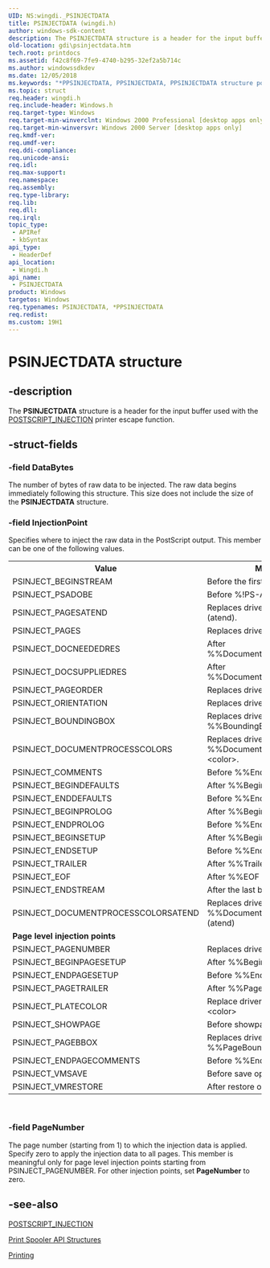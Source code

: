 ```yaml
---
UID: NS:wingdi._PSINJECTDATA
title: PSINJECTDATA (wingdi.h)
author: windows-sdk-content
description: The PSINJECTDATA structure is a header for the input buffer used with the POSTSCRIPT_INJECTION printer escape function.
old-location: gdi\psinjectdata.htm
tech.root: printdocs
ms.assetid: f42c8f69-7fe9-4740-b295-32ef2a5b714c
ms.author: windowssdkdev
ms.date: 12/05/2018
ms.keywords: "*PPSINJECTDATA, PPSINJECTDATA, PPSINJECTDATA structure pointer [Windows GDI], PSINJECTDATA, PSINJECTDATA structure [Windows GDI], _win32_PSINJECTDATA_str, gdi.psinjectdata, wingdi/PPSINJECTDATA, wingdi/PSINJECTDATA"
ms.topic: struct
req.header: wingdi.h
req.include-header: Windows.h
req.target-type: Windows
req.target-min-winverclnt: Windows 2000 Professional [desktop apps only]
req.target-min-winversvr: Windows 2000 Server [desktop apps only]
req.kmdf-ver: 
req.umdf-ver: 
req.ddi-compliance: 
req.unicode-ansi: 
req.idl: 
req.max-support: 
req.namespace: 
req.assembly: 
req.type-library: 
req.lib: 
req.dll: 
req.irql: 
topic_type:
 - APIRef
 - kbSyntax
api_type:
 - HeaderDef
api_location:
 - Wingdi.h
api_name:
 - PSINJECTDATA
product: Windows
targetos: Windows
req.typenames: PSINJECTDATA, *PPSINJECTDATA
req.redist: 
ms.custom: 19H1
---
```


# PSINJECTDATA structure


## -description



The <b>PSINJECTDATA</b> structure is a header for the input buffer used with the <a href="https://docs.microsoft.com/previous-versions/windows/desktop/legacy/dd162830(v=vs.85)">POSTSCRIPT_INJECTION</a> printer escape function.




## -struct-fields




### -field DataBytes

The number of bytes of raw data to be injected. The raw data begins immediately following this structure. This size does not include the size of the <b>PSINJECTDATA</b> structure.


### -field InjectionPoint

Specifies where to inject the raw data in the PostScript output. This member can be one of the following values.

<table>
<tr>
<th>Value</th>
<th>Meaning</th>
</tr>
<tr>
<td>PSINJECT_BEGINSTREAM</td>
<td>Before the first byte of job stream.</td>
</tr>
<tr>
<td>PSINJECT_PSADOBE</td>
<td>Before %!PS-Adobe.</td>
</tr>
<tr>
<td>PSINJECT_PAGESATEND</td>
<td>Replaces driver's %%Pages (atend).</td>
</tr>
<tr>
<td>PSINJECT_PAGES</td>
<td>Replaces driver's %%Pages nnn.</td>
</tr>
<tr>
<td>PSINJECT_DOCNEEDEDRES</td>
<td>After %%DocumentNeededResources.</td>
</tr>
<tr>
<td>PSINJECT_DOCSUPPLIEDRES</td>
<td>After %%DocumentSuppliedResources.</td>
</tr>
<tr>
<td>PSINJECT_PAGEORDER</td>
<td>Replaces driver's %%PageOrder.</td>
</tr>
<tr>
<td>PSINJECT_ORIENTATION</td>
<td>Replaces driver's %%Orientation.</td>
</tr>
<tr>
<td>PSINJECT_BOUNDINGBOX</td>
<td>Replaces driver's %%BoundingBox.</td>
</tr>
<tr>
<td>PSINJECT_DOCUMENTPROCESSCOLORS</td>
<td>Replaces driver's %%DocumentProcessColors &lt;color&gt;.</td>
</tr>
<tr>
<td>PSINJECT_COMMENTS</td>
<td>Before %%EndComments.</td>
</tr>
<tr>
<td>PSINJECT_BEGINDEFAULTS</td>
<td>After %%BeginDefaults.</td>
</tr>
<tr>
<td>PSINJECT_ENDDEFAULTS</td>
<td>Before %%EndDefaults.</td>
</tr>
<tr>
<td>PSINJECT_BEGINPROLOG</td>
<td>After %%BeginProlog.</td>
</tr>
<tr>
<td>PSINJECT_ENDPROLOG</td>
<td>Before %%EndProlog.</td>
</tr>
<tr>
<td>PSINJECT_BEGINSETUP</td>
<td>After %%BeginSetup.</td>
</tr>
<tr>
<td>PSINJECT_ENDSETUP</td>
<td>Before %%EndSetup.</td>
</tr>
<tr>
<td>PSINJECT_TRAILER</td>
<td>After %%Trailer</td>
</tr>
<tr>
<td>PSINJECT_EOF</td>
<td>After %%EOF</td>
</tr>
<tr>
<td>PSINJECT_ENDSTREAM</td>
<td>After the last byte of job stream</td>
</tr>
<tr>
<td>PSINJECT_DOCUMENTPROCESSCOLORSATEND</td>
<td>Replaces driver's %%DocumentProcessColors (atend)</td>
</tr>
<tr>
<td colspan="2"><b>Page level injection points</b></td>
</tr>
<tr>
<td>PSINJECT_PAGENUMBER</td>
<td>Replaces driver's %%Page</td>
</tr>
<tr>
<td>PSINJECT_BEGINPAGESETUP</td>
<td>After %%BeginPageSetup</td>
</tr>
<tr>
<td>PSINJECT_ENDPAGESETUP</td>
<td>Before %%EndPageSetup</td>
</tr>
<tr>
<td>PSINJECT_PAGETRAILER</td>
<td>After %%PageTrailer</td>
</tr>
<tr>
<td>PSINJECT_PLATECOLOR</td>
<td>Replace driver's %%PlateColor: &lt;color&gt;</td>
</tr>
<tr>
<td>PSINJECT_SHOWPAGE</td>
<td>Before showpage operator</td>
</tr>
<tr>
<td>PSINJECT_PAGEBBOX</td>
<td>Replaces driver's %%PageBoundingBox</td>
</tr>
<tr>
<td>PSINJECT_ENDPAGECOMMENTS</td>
<td>Before %%EndPageComments</td>
</tr>
<tr>
<td>PSINJECT_VMSAVE</td>
<td>Before save operator</td>
</tr>
<tr>
<td>PSINJECT_VMRESTORE</td>
<td>After restore operator</td>
</tr>
</table>
 


### -field PageNumber

The page number (starting from 1) to which the injection data is applied. Specify zero to apply the injection data to all pages. This member is meaningful only for page level injection points starting from PSINJECT_PAGENUMBER. For other injection points, set <b>PageNumber</b> to zero.


## -see-also




<a href="https://docs.microsoft.com/previous-versions/windows/desktop/legacy/dd162830(v=vs.85)">POSTSCRIPT_INJECTION</a>



<a href="https://docs.microsoft.com/windows/desktop/printdocs/printing-and-print-spooler-structures">Print Spooler API Structures</a>



<a href="https://docs.microsoft.com/windows/desktop/printdocs/printdocs-printing">Printing</a>
 

 

